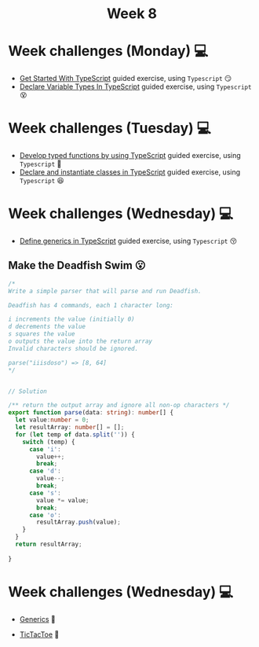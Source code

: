 <h1 align="center">Week 8</h1>

# Week challenges (Monday) 💻

- [Get Started With TypeScript](https://docs.microsoft.com/en-us/learn/modules/typescript-get-started/) guided exercise, using `Typescript` 😏
- [Declare Variable Types In TypeScript](https://docs.microsoft.com/en-us/learn/modules/typescript-declare-variable-types/) guided exercise, using `Typescript` 😵




# Week challenges (Tuesday) 💻

- [Develop typed functions by using TypeScript](https://docs.microsoft.com/en-us/learn/modules/typescript-develop-typed-functions/) guided exercise, using `Typescript` 🤔
- [Declare and instantiate classes in TypeScript](https://docs.microsoft.com/en-us/learn/modules/typescript-declare-instantiate-classes/) guided exercise, using `Typescript` 😆

# Week challenges (Wednesday) 💻

- [Define generics in TypeScript](https://docs.microsoft.com/en-us/learn/modules/typescript-generics/) guided exercise, using `Typescript` 😚


## Make the Deadfish Swim 😮

``` typescript
/*
Write a simple parser that will parse and run Deadfish.

Deadfish has 4 commands, each 1 character long:

i increments the value (initially 0)
d decrements the value
s squares the value
o outputs the value into the return array
Invalid characters should be ignored.

parse("iiisdoso") => [8, 64]
*/


// Solution

/** return the output array and ignore all non-op characters */
export function parse(data: string): number[] {
  let value:number = 0;
  let resultArray: number[] = [];
  for (let temp of data.split('')) {
    switch (temp) {
      case 'i':
        value++;
        break;
      case 'd':
        value--;
        break;
      case 's':
        value *= value;
        break;
      case 'o':
        resultArray.push(value);
    }
  }
  return resultArray;
  
}


```

# Week challenges (Wednesday) 💻

- [Generics](./Generics) 🙉

- [TicTacToe](./TicTacToe) 🐍


